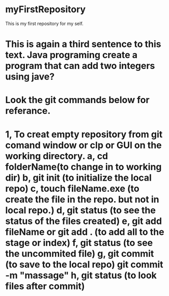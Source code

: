 # myFirstRepository
This is my first repository for my self.

This is again a third sentence to this text.
Java programing 
create a program that can add two integers using jave?
===================================


Look the git commands below for referance.
================================================
1, To creat empty repository from git comand window or clp or GUI on the working directory.
	a, cd folderName(to change in to working dir)
	b, git init (to initialize the local repo)
	c, touch fileName.exe (to create the file in the repo. but not in local repo.)
	d, git status (to see the status of the files created)
	e, git add fileName or git add . (to add all to the stage or index) 
	f, git status (to see the uncommited file)
	g, git commit (to save to the local repo)
	   git commit -m "massage"
	h, git status (to look files after commit)
============================================================